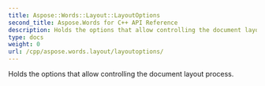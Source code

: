 ```yaml
---
title: Aspose::Words::Layout::LayoutOptions
second_title: Aspose.Words for C++ API Reference
description: Holds the options that allow controlling the document layout process. 
type: docs
weight: 0
url: /cpp/aspose.words.layout/layoutoptions/
---
```


Holds the options that allow controlling the document layout process. 

